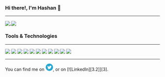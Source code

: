 ### Hi there!, I'm Hashan 👋
<hr>

<a href="https://github.com/anuraghazra/github-readme-stats">
  <img align="center" height="205px" src="https://github-readme-stats.vercel.app/api?username=hashanK&show_icons=true&theme=radical" />
</a>
<a href="https://github.com/anuraghazra/github-readme-stats">
  <img align="center" src="https://github-readme-stats.vercel.app/api/top-langs/?username=hashanK&hide=objective-c,html,css,kotlin&theme=radical" />
</a>

### Tools & Technologies
<hr>

![](https://img.shields.io/badge/OS-Windows-informational?style=flat&logo=windows&logoColor=white&color=0078D6) ![](https://img.shields.io/badge/Editor-VSCode-informational?style=flat&logo=visualstudiocode&logoColor=white&color=007ACC) ![](https://img.shields.io/badge/Code-JavaScript-informational?style=flat&logo=javascript&logoColor=white&color=F7DF1E) ![](https://img.shields.io/badge/Code-Dart-informational?style=flat&logo=dart&logoColor=white&color=0175C2) ![](https://img.shields.io/badge/Framework-Flutter-informational?style=flat&logo=flutter&logoColor=white&color=02569B) ![](https://img.shields.io/badge/Code-PHP-informational?style=flat&logo=php&logoColor=white&color=777BB4) ![](https://img.shields.io/badge/Framework-Laravel-informational?style=flat&logo=laravel&logoColor=white&color=FF2D20) ![](https://img.shields.io/badge/Code-HTML-informational?style=flat&logo=html5&logoColor=white&color=E34F26) ![](https://img.shields.io/badge/Tool-MySQL-informational?style=flat&logo=mysql&logoColor=white&color=4479A1) ![](https://img.shields.io/badge/Code-Swift-informational?style=flat&logo=swift&logoColor=white&color=FA7343) ![](https://img.shields.io/badge/Tool-Xcode-informational?style=flat&logo=xcode&logoColor=white&color=147EFB)

<hr>
<!-- Actual text -->

You can find me on [![Twitter][1.2]][1], or on [![LinkedIn][3.2]][3].

<!-- Icons -->

[1.2]: twitter.png
[2.2]: https://raw.githubusercontent.com/MartinHeinz/MartinHeinz/master/linkedin-3-16.png (LinkedIn icon without padding)

<!-- Links to your social media accounts -->

[1]: http://i.imgur.com/wWzX9uB.png (twitter icon without padding)
[2]: https://www.linkedin.com/in/heinz-martin/
<!--
**hashanK/hashanK** is a ✨ _special_ ✨ repository because its `README.md` (this file) appears on your GitHub profile.

Here are some ideas to get you started:

- 🔭 I’m currently working on ...
- 🌱 I’m currently learning ...
- 👯 I’m looking to collaborate on ...
- 🤔 I’m looking for help with ...
- 💬 Ask me about ...
- 📫 How to reach me: ...
- 😄 Pronouns: ...
- ⚡ Fun fact: ...
-->
